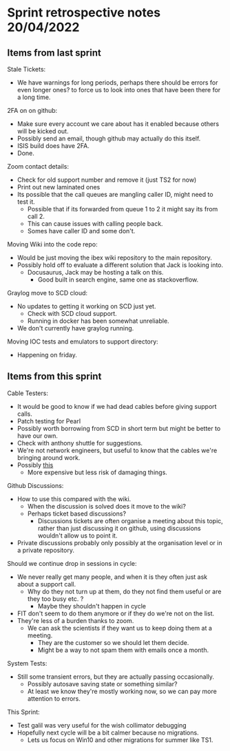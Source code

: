 # Sprint retrospective notes 20/04/2022

## Items from last sprint

Stale Tickets:
 - We have warnings for long periods, perhaps there should be errors for even longer ones? to force us to look into ones that have been there for a long time.

2FA on on github:
 - Make sure every account we care about has it enabled because others will be kicked out.
 - Possibly send an email, though github may actually do this itself.
 - ISIS build does have 2FA.
 - Done.

Zoom contact details:
 - Check for old support number and remove it (just TS2 for now)
 - Print out new laminated ones
 - Its possible that the call queues are mangling caller ID, might need to test it.
   - Possible that if its forwarded from queue 1 to 2 it might say its from call 2.
   - This can cause issues with calling people back.
   - Somes have caller ID and some don't.
 
Moving Wiki into the code repo:
 - Would be just moving the ibex wiki repository to the main repository.
 - Possibly hold off to evaluate a different solution that Jack is looking into.
   - Docusaurus, Jack may be hosting a talk on this.
      - Good built in search engine, same one as stackoverflow.

Graylog move to SCD cloud:
 - No updates to getting it working on SCD just yet.
    - Check with SCD cloud support.
    - Running in docker has been somewhat unreliable.
 - We don't currently have graylog running.

Moving IOC tests and emulators to support directory:
 - Happening on friday.


## Items from this sprint
Cable Testers:
 - It would be good to know if we had dead cables before giving support calls.
 - Patch testing for Pearl
 - Possibly worth borrowing from SCD in short term but might be better to have our own.
 - Check with anthony shuttle for suggestions.
 - We're not network engineers, but useful to know that the cables we're bringing around work.
 - Possibly [this](https://www.amazon.co.uk/dp/B07WRV3N5F/ref=sspa_dk_detail_0?psc=1&pf_rd_p=828203ef-618e-4303-a028-460d6b615038&pd_rd_wg=V07Nd&pf_rd_r=9DJ8RGN71F7P4VQGVWHY&pd_rd_w=2aYQS&pd_rd_r=4daea718-1c03-482c-89c5-3ae3a10df11c&s=diy&spLa=ZW5jcnlwdGVkUXVhbGlmaWVyPUEyOEhJUUNEMkxYVDhMJmVuY3J5cHRlZElkPUEwNTg1NzIyWlNNRlNINUlLT05XJmVuY3J5cHRlZEFkSWQ9QTA4NzIwNTYzTDFJN0Q0WlhJRjZBJndpZGdldE5hbWU9c3BfZGV0YWlsJmFjdGlvbj1jbGlja1JlZGlyZWN0JmRvTm90TG9nQ2xpY2s9dHJ1ZQ==)
    - More expensive but less risk of damaging things.

Github Discussions:
 - How to use this compared with the wiki.
    - When the discussion is solved does it move to the wiki?
    - Perhaps ticket based discussions?
       - Discussions tickets are often organise a meeting about this topic, rather than just discussing it on github, using discussions wouldn't allow us to point it.
 - Private discussions probably only possibly at the organisation level or in a private repository.

Should we continue drop in sessions in cycle:
 - We never really get many people, and when it is they often just ask about a support call.
    - Why do they not turn up at them, do they not find them useful or are they too busy etc. ?
       - Maybe they shouldn't happen in cycle
 - FIT don't seem to do them anymore or if they do we're not on the list.
 - They're less of a burden thanks to zoom.
    - We can ask the scientists if they want us to keep doing them at a meeting.
       - They are the customer so we should let them decide.
       - Might be a way to not spam them with emails once a month.

System Tests:
 - Still some transient errors, but they are actually passing occasionally.
   - Possibly autosave saving state or something similar?
   - At least we know they're mostly working now, so we can pay more attention to errors.

This Sprint:
 - Test galil was very useful for the wish collimator debugging
 - Hopefully next cycle will be a bit calmer because no migrations.
    - Lets us focus on Win10 and other migrations for summer like TS1.